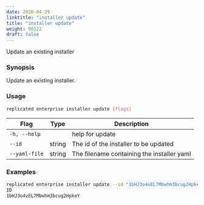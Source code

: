 ```yaml
---
date: 2020-04-29
linktitle: "installer update"
title: "installer update"
weight: 90122
draft: false
---
```


Update an existing installer

### Synopsis

Update an existing installer.

### Usage
```bash
replicated enterprise installer update [flags]
```


| Flag                  | Type   | Description |
|-----------------------|--------|-------------|
| `-h, --help` | | help for update |
| `--id` | string | The id of the installer to be updated |
| `--yaml-file` | string | The filename containing the installer yaml |

### Examples

```bash
replicated enterprise installer update --id "1bHJ3o4vEL7Mbwhm3bcug2HpkeY" --yaml-file custom-installer.yaml
ID
1bHJ3o4vEL7Mbwhm3bcug2HpkeY
```
